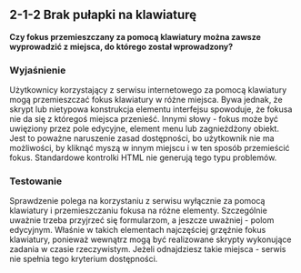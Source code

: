 ## 2-1-2 Brak pułapki na klawiaturę
**Czy fokus przemieszczany za pomocą klawiatury można zawsze wyprowadzić z miejsca, do którego został wprowadzony?**

### Wyjaśnienie
Użytkownicy korzystający z serwisu internetowego za pomocą klawiatury mogą przemieszczać fokus klawiatury w różne miejsca. Bywa jednak, że skrypt lub nietypowa konstrukcja elementu interfejsu spowoduje, że fokusa nie da się z któregoś miejsca przenieść. Innymi słowy - fokus może być uwięziony przez pole edycyjne, element menu lub zagnieżdżony obiekt. Jest to poważne naruszenie zasad dostępności, bo użytkownik nie ma możliwości, by kliknąć myszą w innym miejscu i w ten sposób przemieścić fokus. Standardowe kontrolki HTML nie generują tego typu problemów.

### Testowanie
Sprawdzenie polega na korzystaniu z serwisu wyłącznie za pomocą klawiatury i przemieszczaniu fokusa na różne elementy. Szczególnie uważnie trzeba przyjrzeć się formularzom, a jeszcze uważniej - polom edycyjnym. Właśnie w takich elementach najczęściej grzęźnie fokus klawiatury, ponieważ wewnątrz mogą być realizowane skrypty wykonujące zadania w czasie rzeczywistym. Jeżeli odnajdziesz takie miejsca - serwis nie spełnia tego kryterium dostępności.
